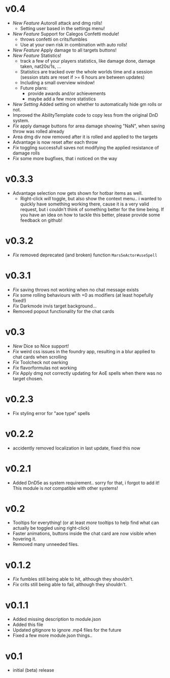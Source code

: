 # v0.4

- *New Feature* Autoroll attack and dmg rolls!
  - Setting user based in the settings menu!
- *New Feature* Support for Calegos Confetti module!
  - throws confetti on crits/fumbles
  - Use at your own risk in combination with auto rolls!
- *New Feature* Apply damage to all targets buttons!
- *New Feature* Statistics! 
  - track a few of your players statistics, like damage done, damage taken, nat20s/1s, ...
  - Statistics are tracked over the whole worlds time and a session (session stats are reset if >= 6 hours are between updates)
  - Including a small overview window!
  - Future plans: 
    - provide awards and/or achievements
  	-	maybe add a few more statistics
- *New Setting* Added setting on whether to automatically hide gm rolls or not.
- Improved the AbilityTemplate code to copy less from the original DnD system.
- *Fix* apply damage buttons for area damage showing "NaN", when saving throw was rolled already
- Area dmg div now removed after it is rolled and applied to the targets
- Advantage is now reset after each throw
- *Fix* toggling successfull saves not modifying the applied resistance of damage rolls
- *Fix* some more bugfixes, that i noticed on the way

# v0.3.3

- Advantage selection now gets shown for hotbar items as well.
  - Right-click *will* toggle, but also show the context menu.. i wanted to quickly have something working there, cause it is a very valid request, but i couldn't think of something better for the time being. If you have an idea on how to tackle this better, please provide some feedback on github!

# v0.3.2

- *Fix* removed deprecated (and broken) function ``Mars5eActor#useSpell``

# v0.3.1

- *Fix* saving throws not working when no chat message exists
- *Fix* some rolling behaviours with +0 as modifiers (at least hopefully fixed!)
- *Fix* Darkmode invis target background...
- Removed popout functionality for the chat cards

# v0.3

- *New* Dice so Nice support!
- *Fix* weird css issues in the foundry app, resulting in a blur applied to chat cards when scrolling
- *Fix* Toolcheck not owrking
- *Fix* flavorformulas not working
- *Fix* Apply dmg not correctly updating for AoE spells when there was no target chosen.

# v0.2.3

- Fix styling error for "aoe type" spells

# v0.2.2

- accidently removed localization in last update, fixed this now

# v0.2.1

- Added DnD5e as system requirement.. sorry for that, i forgot to add it! This module is *not* compatible with other systems! 

# v0.2

- Tooltips for everything! (or at least *more* tooltips to help find what can actually be toggled using right-click)
- Faster animations, buttons inside the chat card are now visible when hovering it.
- Removed many unneeded files.

# v0.1.2

- *Fix* fumbles still being able to hit, although they shouldn't.
- *Fix* crits still being able to fail, although they shouldn't.

# v0.1.1

- Added missing description to module.json
- Added this file
- Updated gitignore to ignore .mp4 files for the future
- Fixed a few more module.json things..

# v0.1

- initial (beta) release